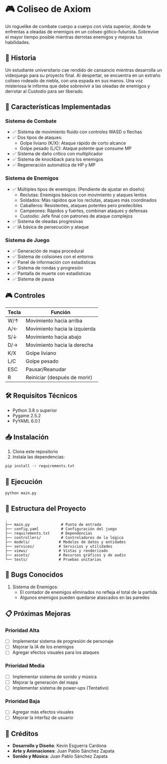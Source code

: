 # 🎮 Coliseo de Axiom

Un roguelike de combate cuerpo a cuerpo con vista superior, donde te enfrentas a oleadas de enemigos en un coliseo gótico-futurista. Sobrevive el mayor tiempo posible mientras derrotas enemigos y mejoras tus habilidades.

## 📖 Historia

Un estudiante universitario cae rendido de cansancio mientras desarrolla un videojuego para su proyecto final. Al despertar, se encuentra en un extraño coliseo rodeado de niebla, con una espada en sus manos. Una voz misteriosa le informa que debe sobrevivir a las oleadas de enemigos y derrotar al Custodio para ser liberado.

## 🎯 Características Implementadas

### Sistema de Combate
- ✅ Sistema de movimiento fluido con controles WASD o flechas
- ✅ Dos tipos de ataques:
  - Golpe liviano (K/X): Ataque rápido de corto alcance
  - Golpe pesado (L/C): Ataque potente que consume MP
- ✅ Sistema de daño crítico con multiplicador
- ✅ Sistema de knockback para los enemigos
- ✅ Regeneración automática de HP y MP

### Sistema de Enemigos
- ✅ Múltiples tipos de enemigos: (Pendiente de ajustar en diseño)
  - Reclutas: Enemigos básicos con movimiento y ataques lentos
  - Soldados: Más rápidos que los reclutas, ataques más coordinados
  - Caballeros: Resistentes, ataques potentes pero predecibles
  - Campeones: Rápidos y fuertes, combinan ataques y defensas
  - Custodio: Jefe final con patrones de ataque complejos
- ✅ Sistema de oleadas progresivas
- ✅ IA básica de persecución y ataque

### Sistema de Juego
- ✅ Generación de mapa procedural
- ✅ Sistema de colisiones con el entorno
- ✅ Panel de información con estadísticas
- ✅ Sistema de rondas y progresión
- ✅ Pantalla de muerte con estadísticas
- ✅ Sistema de pausa

## 🎮 Controles

| Tecla | Función |
|-------|---------|
| W/↑ | Movimiento hacia arriba |
| A/← | Movimiento hacia la izquierda |
| S/↓ | Movimiento hacia abajo |
| D/→ | Movimiento hacia la derecha |
| K/X | Golpe liviano |
| L/C | Golpe pesado |
| ESC | Pausar/Reanudar |
| R | Reiniciar (después de morir) |

## 🛠️ Requisitos Técnicos

- Python 3.8 o superior
- Pygame 2.5.2
- PyYAML 6.0.1

## 📥 Instalación

1. Clona este repositorio
2. Instala las dependencias:
```bash
pip install -r requirements.txt
```

## 🚀 Ejecución

```bash
python main.py
```

## 📁 Estructura del Proyecto

```
.
├── main.py              # Punto de entrada
├── config.yaml          # Configuración del juego
├── requirements.txt     # Dependencias
├── controllers/         # Controladores de la lógica
├── models/             # Modelos de datos y entidades
├── services/           # Servicios y utilidades
├── views/              # Vistas y renderizado
├── assets/             # Recursos gráficos y de audio
└── tests/              # Pruebas unitarias
```

## 🐛 Bugs Conocidos

1. Sistema de Enemigos:
   - El contador de enemigos eliminados no refleja el total de la partida
   - Algunos enemigos pueden quedarse atascados en las paredes

## 📋 Próximas Mejoras

### Prioridad Alta
- [ ] Implementar sistema de progresión de personaje
- [ ] Mejorar la IA de los enemigos
- [ ] Agregar efectos visuales para los ataques

### Prioridad Media
- [ ] Implementar sistema de sonido y música
- [ ] Mejorar la generación del mapa
- [ ] Implementar sistema de power-ups (Tentativo)

### Prioridad Baja
- [ ] Agregar más efectos visuales
- [ ] Mejorar la interfaz de usuario

## 👥 Créditos

- **Desarrollo y Diseño**: Kevin Esguerra Cardona
- **Arte y Animaciones**: Juan Pablo Sánchez Zapata
- **Sonido y Música**: Juan Pablo Sánchez Zapata 